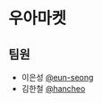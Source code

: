 # 우아마켓

## 팀원
- 이은성 [@eun-seong](https://github.com/eun-seong)
- 김한철 [@hancheo](https://github.com/HanCheo)
